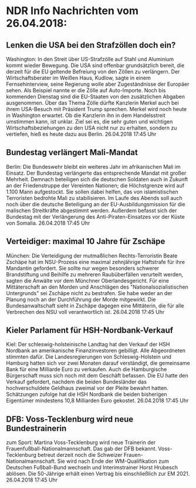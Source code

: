 # NDR Info Nachrichten vom 26.04.2018:


## Lenken die USA bei den Strafzöllen doch ein?
Washington: In den Streit über US-Strafzölle auf Stahl und Aluminium kommt wieder Bewegung. Die USA sind offenbar grundsätzlich bereit, die derzeit für die EU geltende Befreiung von den Zöllen zu verlängern. Der Wirtschaftsberater im Weißen Haus, Kudlow, sagte in einem Fernsehinterview, seine Regierung wolle aber Zugeständnisse der Europäer sehen. Als Beispiel nannte er die Zölle auf Auto-Importe. Noch bis kommenden Dienstag sind die EU-Staaten von den zusätzlichen Abgaben ausgenommen. Über das Thema Zölle dürfte Kanzlerin Merkel auch bei ihrem USA-Besuch mit Präsident Trump sprechen. Merkel wird noch heute in Washington erwartet. Ob die Kanzlerin ihn in dem Handelsstreit umstimmen kann, ist unklar. Ziel sei es, die sehr guten und wichtigen Wirtschaftsbeziehungen zu den USA nicht nur zu erhalten, sondern zu vertiefen, hieß es heute dazu aus Berlin. 26.04.2018 17:45 Uhr 

## Bundestag verlängert Mali-Mandat
Berlin: Die Bundeswehr bleibt ein weiteres Jahr im afrikanischen Mali im Einsatz. Der Bundestag verlängerte das entsprechende Mandat mit großer Mehrheit. Demnach beteiligen sich die deutschen Soldaten auch in Zukunft an der Friedenstruppe der Vereinten Nationen; die Höchstgrenze wird auf 1.100 Mann aufgestockt. Sie sollen dabei helfen, das von islamistischen Terroristen bedrohte Mali zu stabilisieren. Im Laufe des Abends soll auch noch über die deutsche Beteiligung an der EU-Ausbildungsmission für die malischen Streitkräfte abgestimmt werden. Außerdem befasst sich der Bundestag mit der Verlängerung des Anti-Piraten-Einsatzes vor der Küste von Somalia. 26.04.2018 17:45 Uhr 

## Verteidiger: maximal 10 Jahre für Zschäpe
München:	   Die Verteidigung der mutmaßlichen Rechts-Terroristin Beate Zschäpe hat im NSU-Prozess eine maximal zehnjährige Haftstrafe für ihre Mandantin gefordert. Sie sollte nur wegen besonders schwerer Brandstiftung und Beihilfe zu mehreren Raubüberfällen verurteilt werden, sagten die Anwälte vor dem Münchner Oberlandesgericht. Für eine Mittäterschaft an den Morden und Anschlägen des "Nationalsozialistischen Untergrunds" sei Zschäpe nicht zu bestrafen. Sie habe weder an der Planung noch an der Durchführung der Morde mitgewirkt. Die Bundesanwaltschaft sieht in Zschäpe dagegen eine Mittäterin, die für alle Verbrechen des NSU voll verantwortlich ist. 26.04.2018 17:45 Uhr 

## Kieler Parlament für HSH-Nordbank-Verkauf
Kiel: Der schleswig-holsteinische Landtag hat den Verkauf der HSH Nordbank an amerikanische Finanzinvestoren gebilligt. Alle Abgeordneten stimmten dafür. Die Landesregierungen von Schleswig-Holstein und Hamburg hatten sich vor zwei Monaten darauf verständigt, die gemeinsame Bank für eine Milliarde Euro zu verkaufen. Auch die Hamburgische Bürgerschaft muss sich noch mit dem Geschäft befassen. Die EU hatte den Verkauf gefordert, nachdem die beiden Bundesländer das hochverschuldete Geldhaus zweimal vor der Pleite bewahrt hatten. Schätzungen zufolge hat die HSH Nordbank die beiden bisherigen Eigentümer mindestens 10,8 Milliarden Euro gekostet. 26.04.2018 17:45 Uhr 

## DFB: Voss-Tecklenburg wird neue Bundestrainerin
zum Sport: Martina Voss-Tecklenburg wird neue Trainerin der Frauenfußball-Nationalmannschaft. Das gab der DFB bekannt. Voss-Tecklenburg betreut derzeit noch die Schweizer Frauen-Nationalmannschaft. Sie wird nach Ende der WM-Qualifikation zum Deutschen Fußball-Bund wechseln und Interimstrainer Horst Hrubesch ablösen. Die 50-Jährige erhält einen Vertrag bis einschließlich zur EM 2021. 26.04.2018 17:45 Uhr 
